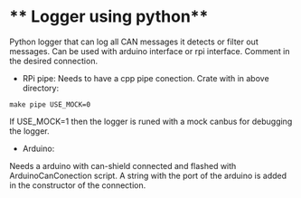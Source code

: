 # ** Logger using python**

Python logger that can log all CAN messages it detects or filter out messages. Can be used with arduino interface or rpi interface. Comment in the desired connection. 

* RPi pipe:
Needs to have a cpp pipe conection. Crate with in above directory:
```shell
make pipe USE_MOCK=0
```
If USE_MOCK=1 then the logger is runed with a mock canbus for debugging the logger.

* Arduino:

Needs a arduino with can-shield connected and flashed with ArduinoCanConection script. A string with the port of the arduino is added in the constructor of the connection.

